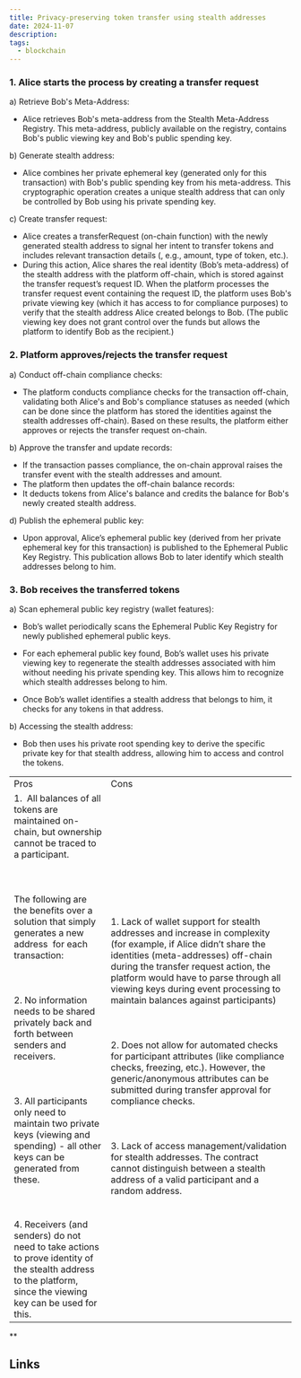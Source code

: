 ```yaml
---
title: Privacy-preserving token transfer using stealth addresses
date: 2024-11-07
description: 
tags:
  - blockchain
---
```

###   1. Alice starts the process by creating a transfer request

a) Retrieve Bob's Meta-Address:

- Alice retrieves Bob's meta-address from the Stealth Meta-Address Registry. This meta-address, publicly available on the registry, contains Bob's public viewing key and Bob's public spending key.

b) Generate stealth address:

- Alice combines her private ephemeral key (generated only for this transaction) with Bob's public spending key from his meta-address. This cryptographic operation creates a unique stealth address that can only be controlled by Bob using his private spending key.

c) Create transfer request:

- Alice creates a transferRequest (on-chain function) with the newly generated stealth address to signal her intent to transfer tokens and includes relevant transaction details (, e.g., amount, type of token, etc.).
- During this action, Alice shares the real identity (Bob’s meta-address) of the stealth address with the platform off-chain, which is stored against the transfer request’s request ID. When the platform processes the transfer request event containing the request ID, the platform uses Bob's private viewing key (which it has access to for compliance purposes) to verify that the stealth address Alice created belongs to Bob. (The public viewing key does not grant control over the funds but allows the platform to identify Bob as the recipient.)

### 2. Platform approves/rejects the transfer request

a) Conduct off-chain compliance checks:

- The platform conducts compliance checks for the transaction off-chain, validating both Alice's and Bob's compliance statuses as needed (which can be done since the platform has stored the identities against the stealth addresses off-chain). Based on these results, the platform either approves or rejects the transfer request on-chain.

b) Approve the transfer and update records:

- If the transaction passes compliance, the on-chain approval raises the transfer event with the stealth addresses and amount.
- The platform then updates the off-chain balance records:
- It deducts tokens from Alice's balance and credits the balance for Bob's newly created stealth address.

d) Publish the ephemeral public key:

- Upon approval, Alice’s ephemeral public key (derived from her private ephemeral key for this transaction) is published to the Ephemeral Public Key Registry. This publication allows Bob to later identify which stealth addresses belong to him.


### 3. Bob receives the transferred tokens

a) Scan ephemeral public key registry (wallet features):

- Bob’s wallet periodically scans the Ephemeral Public Key Registry for newly published ephemeral public keys.

- For each ephemeral public key found, Bob’s wallet uses his private viewing key to regenerate the stealth addresses associated with him without needing his private spending key. This allows him to recognize which stealth addresses belong to him.
   
- Once Bob’s wallet identifies a stealth address that belongs to him, it checks for any tokens in that address.


b) Accessing the stealth address:

- Bob then uses his private root spending key to derive the specific private key for that stealth address, allowing him to access and control the tokens.
   

  

|   |   |
|---|---|
|Pros|Cons|
|1.  All balances of all tokens are maintained on-chain, but ownership cannot be traced to a participant.<br><br>  <br><br>The following are the benefits over a solution that simply generates a new address  for each transaction:<br><br>  <br><br>2. No information needs to be shared privately back and forth between senders and receivers.<br><br>  <br><br>3. All participants only need to maintain two private keys (viewing and spending) - all other keys can be generated from these.<br><br>  <br><br>4. Receivers (and senders) do not need to take actions to prove identity of the stealth address to the platform, since the viewing key can be used for this.|1. Lack of wallet support for stealth addresses and increase in complexity (for example, if Alice didn’t share the identities (meta-addresses) off-chain during the transfer request action, the platform would have to parse through all viewing keys during event processing to maintain balances against participants)<br><br>  <br><br>2. Does not allow for automated checks for participant attributes (like compliance checks, freezing, etc.). However, the generic/anonymous attributes can be submitted during transfer approval for compliance checks.<br><br>  <br><br>3. Lack of access management/validation for stealth addresses. The contract cannot distinguish between a stealth address of a valid participant and a random address.|

  
  
**

## Links

